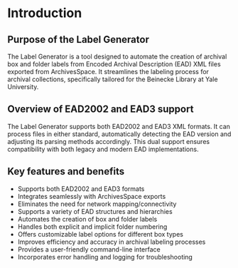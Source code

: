 # Introduction

## Purpose of the Label Generator

The Label Generator is a tool designed to automate the creation of archival box and folder labels from Encoded Archival Description (EAD) XML files exported from ArchivesSpace. It streamlines the labeling process for archival collections, specifically tailored for the Beinecke Library at Yale University.

## Overview of EAD2002 and EAD3 support

The Label Generator supports both EAD2002 and EAD3 XML formats. It can process files in either standard, automatically detecting the EAD version and adjusting its parsing methods accordingly. This dual support ensures compatibility with both legacy and modern EAD implementations.

## Key features and benefits

- Supports both EAD2002 and EAD3 formats
- Integrates seamlessly with ArchivesSpace exports
- Eliminates the need for network mapping/connectivity
- Supports a variety of EAD structures and hierarchies
- Automates the creation of box and folder labels
- Handles both explicit and implicit folder numbering
- Offers customizable label options for different box types
- Improves efficiency and accuracy in archival labeling processes
- Provides a user-friendly command-line interface
- Incorporates error handling and logging for troubleshooting

